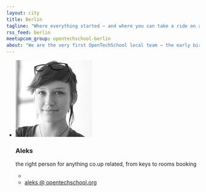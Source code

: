 ```yaml
---
layout: city
title: Berlin
tagline: "Where everything started – and where you can take a ride on a rotating TV tower"
rss_feed: berlin
meetupcom_group: opentechschool-berlin
about: "We are the very first OpenTechSchool local team – the early birds! The venue that supported us from the very beginning and where we're hosting our events is the fantastic co-working space co.up. This is also where we have our bi-weekly breakfast meeting – the best way to meet us and talk about new ideas and projects!"
---
```



<ul class="float_list float_list_4 team_list">

  <li class="member">
    <img src="/images/team/Aleks.jpg">
    <h3>Aleks</h3>
    <p>the right person for anything co.up related, from keys to rooms booking</a>
    <ul class="member_links">
      <li>
      <li>
        <a href="mailto:aleks[at]opentechschool dot org">aleks @ opentechschool.org</a>
      </li>
    </ul>
  </li>

</ul>
